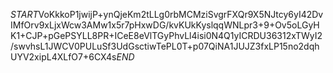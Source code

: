$START$VoKkkoP1jwijP+ynQjeKm2tLLg0rbMCMziSvgrFXQr9X5NJtcy6yI42DvIMfOrv9xLjxWcw3AMw1x5r7pHxwDG/kvKUkKyslqqWNLpr3+9+Ov5oLGyHK1+CJP+pGePSYLL8PR+ICeE8eVlTGyPhvLl4isi0N4Q1yICRDU36312xTWyI2/swvhsL1JWCV0PULuSf3UdGsctiwTePL0T+p07QiNA1JUJZ3fxLP15no2dqhUYV2xipL4XLfO7+6CX4s$END$